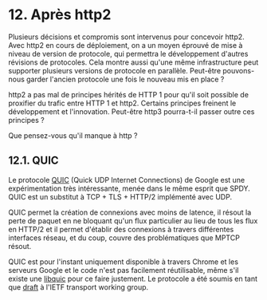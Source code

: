 # 12. Après http2

Plusieurs décisions et compromis sont intervenus pour concevoir http2. Avec http2 en cours de déploiement, on a un moyen éprouvé de mise à niveau de version de protocole, qui permettra le développement d'autres révisions de protocoles. Cela montre aussi qu'une même infrastructure peut supporter plusieurs versions de protocole en parallèle. Peut-être pouvons-nous garder l'ancien protocole une fois le nouveau mis en place ?

http2 a pas mal de principes hérités de HTTP 1 pour qu'il soit possible de proxifier du trafic entre HTTP 1 et http2. Certains principes freinent le développement et l'innovation. Peut-être http3 pourra-t-il passer outre ces principes ?

Que pensez-vous qu'il manque à http ?

## 12.1. QUIC

Le protocole [QUIC](https://www.chromium.org/quic) (Quick UDP Internet Connections) de Google est une expérimentation très intéressante, menée dans le même esprit que SPDY. QUIC est un substitut à TCP + TLS + HTTP/2 implémenté avec UDP.

QUIC permet la création de connexions avec moins de latence, il résout la perte de paquet en ne bloquant qu'un flux particulier au lieu de tous les flux en HTTP/2 et il permet d'établir des connexions à travers différentes interfaces réseau, et du coup, couvre des problématiques que MPTCP résout.

QUIC est pour l'instant uniquement disponible à travers Chrome et les serveurs Google et le code n'est pas facilement réutilisable, même s'il existe une [libquic](https://github.com/devsisters/libquic) pour ce faire justement. Le protocole a été soumis en tant que [draft](http://tools.ietf.org/html/draft-tsvwg-quic-protocol-01) à l'IETF transport working group.